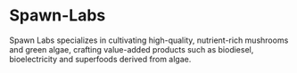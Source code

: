# Spawn-Labs
Spawn Labs specializes in cultivating high-quality, nutrient-rich mushrooms and green algae, crafting value-added products such as biodiesel, bioelectricity and superfoods derived from algae.
